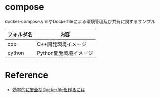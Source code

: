 # compose

docker-compose.ymlやDockerfileによる環境管理及び共有に関するサンプル

| フォルダ名 | 内容 |
| --- | --- |
| cpp | C++開発環境イメージ |
| python | Python開発環境イメージ |

# Reference

* [効率的に安全なDockerfileを作るには](https://qiita.com/pottava/items/452bf80e334bc1fee69a)